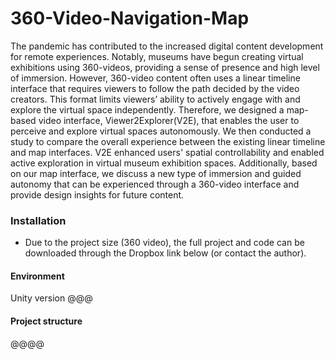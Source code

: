 # 360-Video-Navigation-Map

The pandemic has contributed to the increased digital content development for remote experiences. Notably, museums have begun creating virtual exhibitions using 360-videos, providing a sense of presence and high level of immersion. However, 360-video content often uses a linear timeline interface that requires viewers to follow the path decided by the video creators. This format limits viewers’ ability to actively engage with and explore the virtual space independently. Therefore, we designed a map-based video interface, Viewer2Explorer(V2E), that enables the user to perceive and explore virtual spaces autonomously. We then conducted a study to compare the overall experience between the existing linear timeline and map interfaces. V2E enhanced users' spatial controllability and enabled active exploration in virtual museum exhibition spaces. Additionally, based on our map interface, we discuss a new type of immersion and guided autonomy that can be experienced through a 360-video interface and provide design insights for future content.

### Installation

* Due to the project size (360 video), the full project and code can be downloaded through the Dropbox link below (or contact the author).

#### Environment

Unity version @@@



#### Project structure

@@@@


